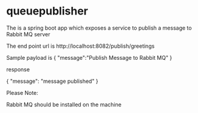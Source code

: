 # queuepublisher


The is a spring boot app which exposes a service to publish a message to Rabbit MQ server

The end point url is
http://localhost:8082/publish/greetings

Sample payload is
{
 "message":"Publish Message to Rabbit MQ" 
}

response 

{
"message": "message published"
}

Please Note:

Rabbit MQ should be installed on the machine
